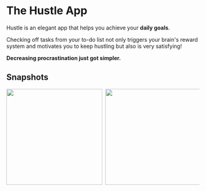 # The Hustle App

Hustle is an elegant app that helps you achieve your **daily goals**.

Checking off tasks from your to-do list not only triggers your brain's reward system and motivates you to keep hustling but also is very satisfying! 

**Decreasing procrastination just got simpler.**
<br>
## Snapshots

<pre>
<img src="./images/Screenshot_1604600288.png" width="250"> <img src="./images/Screenshot_1604600368.png" width="250"> <img src="./images/Screenshot_1604600377.png" width="250"> <img src="./images/Screenshot_1604600385.png" width="250"> <img src="./images/Screenshot_1604600398.png" width="250">

</pre>
